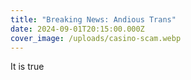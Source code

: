 ```yaml
---
title: "Breaking News: Andious Trans"
date: 2024-09-01T20:15:00.000Z
cover_image: /uploads/casino-scam.webp
---
```

It is true
